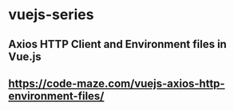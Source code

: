# vuejs-series 

## Axios HTTP Client and Environment files in Vue.js
## https://code-maze.com/vuejs-axios-http-environment-files/
